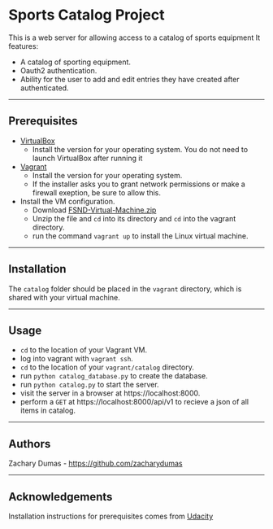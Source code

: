 
# Sports Catalog Project
This is a web server for allowing access to a catalog of sports equipment 
It features:
* A catalog of sporting equipment.
* Oauth2 authentication.
* Ability for the user to add and edit entries they have created after authenticated.

------------------------------
## Prerequisites
* [VirtualBox](https://www.virtualbox.org/wiki/Download_Old_Builds_5_1)
	* Install the version for your operating system. You do not need to launch VirtualBox after running it
* [Vagrant](https://www.vagrantup.com/downloads.html)
	* Install the version for your operating system.
	* If the installer asks you to grant network permissions or make a firewall exeption, be sure to allow this.
* Install the VM configuration.
	* Download [FSND-Virtual-Machine.zip](https://s3.amazonaws.com/video.udacity-data.com/topher/2018/April/5acfbfa3_fsnd-virtual-machine/fsnd-virtual-machine.zip)
	* Unzip the file and `cd` into its directory and `cd` into the vagrant directory.
	* run the command `vagrant up` to install the Linux virtual machine.
------------------------------
## Installation
The `catalog` folder should be placed in the `vagrant` directory, which is shared with your virtual machine.

-----------------------------------
## Usage
* `cd` to the location of your Vagrant VM.
* log into vagrant with `vagrant ssh`.
* `cd` to the location of your `vagrant/catalog` directory.
* run `python catalog_database.py` to create the database.
* run `python catalog.py` to start the server.
* visit the server in a browser at https://localhost:8000.
* perform a `GET` at https://localhost:8000/api/v1 to recieve a json of all items in catalog.

------------------------------------
## Authors
Zachary Dumas - https://github.com/zacharydumas

----------------------------------
## Acknowledgements
Installation instructions for prerequisites comes from [Udacity](https://www.udacity.com/)